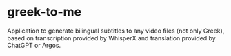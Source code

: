 # greek-to-me
Application to generate bilingual subtitles to any video files (not only Greek), based on transcription provided by WhisperX and translation provided by ChatGPT or Argos.
